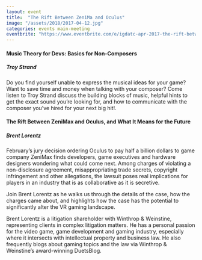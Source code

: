 ```yaml
---
layout: event
title:  "The Rift Between ZeniMa and Oculus"
image: "/assets/2018/2017-04-12.jpg"
categories: events main-meeting
eventbrite: "https://www.eventbrite.com/e/igdatc-apr-2017-the-rift-between-zenimax-and-oculus-tickets-33078778517?aff=ebdsoporgprofile"
---
```


#### Music Theory for Devs: Basics for Non-Composers
##### Troy Strand

Do you find yourself unable to express the musical ideas for your game? Want to save time and money when talking with your composer? Come listen to Troy Strand discuss the building blocks of music, helpful hints to get the exact sound you’re looking for, and how to communicate with the composer you’ve hired for your next big hit!.

#### The Rift Between ZeniMax and Oculus, and What It Means for the Future
##### Brent Lorentz

February’s jury decision ordering Oculus to pay half a billion dollars to game company ZeniMax finds developers, game executives and hardware designers wondering what could come next. Among charges of violating a non-disclosure agreement, misappropriating trade secrets, copyright infringement and other allegations, the lawsuit poses real implications for players in an industry that is as collaborative as it is secretive.

Join Brent Lorentz as he walks us through the details of the case, how the charges came about, and highlights how the case has the potential to significantly alter the VR gaming landscape.

Brent Lorentz is a litigation shareholder with Winthrop & Weinstine, representing clients in complex litigation matters. He has a personal passion for the video game, game development and gaming industry, especially where it intersects with intellectual property and business law. He also frequently blogs about gaming topics and the law via Winthrop & Weinstine’s award-winning DuetsBlog.